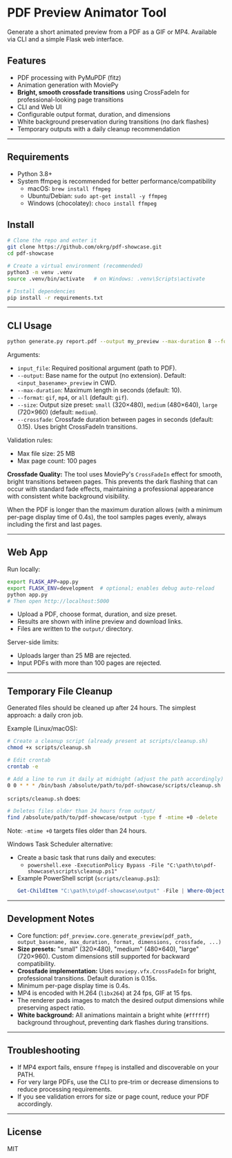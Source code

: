 # PDF Preview Animator Tool

Generate a short animated preview from a PDF as a GIF or MP4. Available via CLI and a simple Flask web interface.

## Features

- PDF processing with PyMuPDF (fitz)
- Animation generation with MoviePy
- **Bright, smooth crossfade transitions** using CrossFadeIn for professional-looking page transitions
- CLI and Web UI
- Configurable output format, duration, and dimensions
- White background preservation during transitions (no dark flashes)
- Temporary outputs with a daily cleanup recommendation

---

## Requirements

- Python 3.8+
- System ffmpeg is recommended for better performance/compatibility
  - macOS: `brew install ffmpeg`
  - Ubuntu/Debian: `sudo apt-get install -y ffmpeg`
  - Windows (chocolatey): `choco install ffmpeg`

## Install

```bash
# Clone the repo and enter it
git clone https://github.com/okrg/pdf-showcase.git
cd pdf-showcase

# Create a virtual environment (recommended)
python3 -m venv .venv
source .venv/bin/activate   # on Windows: .venv\Scripts\activate

# Install dependencies
pip install -r requirements.txt
```

---

## CLI Usage

```bash
python generate.py report.pdf --output my_preview --max-duration 8 --format mp4 --size large
```

Arguments:

- `input_file`: Required positional argument (path to PDF).
- `--output`: Base name for the output (no extension). Default: `<input_basename>_preview` in CWD.
- `--max-duration`: Maximum length in seconds (default: 10).
- `--format`: `gif`, `mp4`, or `all` (default: `gif`).
- `--size`: Output size preset: `small` (320×480), `medium` (480×640), `large` (720×960) (default: `medium`).
- `--crossfade`: Crossfade duration between pages in seconds (default: 0.15). Uses bright CrossFadeIn transitions.

Validation rules:

- Max file size: 25 MB
- Max page count: 100 pages

**Crossfade Quality:** The tool uses MoviePy's `CrossFadeIn` effect for smooth, bright transitions between pages. This prevents the dark flashing that can occur with standard fade effects, maintaining a professional appearance with consistent white background visibility.

When the PDF is longer than the maximum duration allows (with a minimum per-page display time of 0.4s), the tool samples pages evenly, always including the first and last pages.

---

## Web App

Run locally:

```bash
export FLASK_APP=app.py
export FLASK_ENV=development  # optional; enables debug auto-reload
python app.py
# Then open http://localhost:5000
```

- Upload a PDF, choose format, duration, and size preset.
- Results are shown with inline preview and download links.
- Files are written to the `output/` directory.

Server-side limits:

- Uploads larger than 25 MB are rejected.
- Input PDFs with more than 100 pages are rejected.

---

## Temporary File Cleanup

Generated files should be cleaned up after 24 hours. The simplest approach: a daily cron job.

Example (Linux/macOS):

```bash
# Create a cleanup script (already present at scripts/cleanup.sh)
chmod +x scripts/cleanup.sh

# Edit crontab
crontab -e

# Add a line to run it daily at midnight (adjust the path accordingly)
0 0 * * * /bin/bash /absolute/path/to/pdf-showcase/scripts/cleanup.sh
```

`scripts/cleanup.sh` does:

```bash
# Deletes files older than 24 hours from output/
find /absolute/path/to/pdf-showcase/output -type f -mtime +0 -delete
```

Note: `-mtime +0` targets files older than 24 hours.

Windows Task Scheduler alternative:

- Create a basic task that runs daily and executes:
  - `powershell.exe -ExecutionPolicy Bypass -File "C:\path\to\pdf-showcase\scripts\cleanup.ps1"`
- Example PowerShell script (`scripts/cleanup.ps1`):
  ```powershell
  Get-ChildItem "C:\path\to\pdf-showcase\output" -File | Where-Object { $_.LastWriteTime -lt (Get-Date).AddDays(-1) } | Remove-Item -Force
  ```

---

## Development Notes

- Core function: `pdf_preview.core.generate_preview(pdf_path, output_basename, max_duration, format, dimensions, crossfade, ...)`
- **Size presets:** "small" (320×480), "medium" (480×640), "large" (720×960). Custom dimensions still supported for backward compatibility.
- **Crossfade implementation:** Uses `moviepy.vfx.CrossFadeIn` for bright, professional transitions. Default duration is 0.15s.
- Minimum per-page display time is 0.4s.
- MP4 is encoded with H.264 (`libx264`) at 24 fps, GIF at 15 fps.
- The renderer pads images to match the desired output dimensions while preserving aspect ratio.
- **White background:** All animations maintain a bright white (`#ffffff`) background throughout, preventing dark flashes during transitions.

---

## Troubleshooting

- If MP4 export fails, ensure `ffmpeg` is installed and discoverable on your PATH.
- For very large PDFs, use the CLI to pre-trim or decrease dimensions to reduce processing requirements.
- If you see validation errors for size or page count, reduce your PDF accordingly.

---

## License

MIT